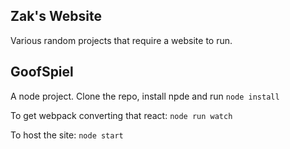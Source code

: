 ## Zak's Website
Various random projects that require a website to run. 


GoofSpiel
---------
A node project. Clone the repo, install npde and run `node install`

To get webpack converting that react: `node run watch`

To host the site: `node start`
